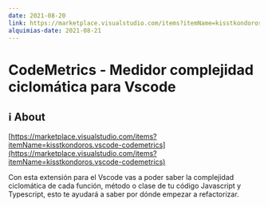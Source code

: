 ```yaml
---
date: 2021-08-20
link: https://marketplace.visualstudio.com/items?itemName=kisstkondoros.vscode-codemetrics
alquimias-date: 2021-08-21
---
```


# CodeMetrics - Medidor complejidad ciclomática para Vscode

## ℹ️ About

[https://marketplace.visualstudio.com/items?itemName=kisstkondoros.vscode-codemetrics](https://marketplace.visualstudio.com/items?itemName=kisstkondoros.vscode-codemetrics)

Con esta extensión para el Vscode vas a poder saber la complejidad ciclomática de cada función, método o clase de tu código Javascript y Typescript, esto te ayudará a saber por dónde empezar a refactorizar.


